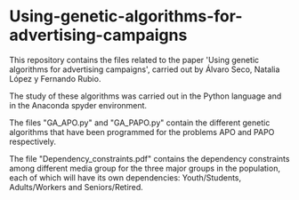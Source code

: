 # Using-genetic-algorithms-for-advertising-campaigns

This repository contains the files related to the paper 'Using genetic algorithms for advertising campaigns', carried out by Álvaro Seco, Natalia López y Fernando Rubio.

The study of these algorithms was carried out in the Python language and in the Anaconda spyder environment.

The files "GA_APO.py" and "GA_PAPO.py" contain the different genetic algorithms that have been programmed for the problems APO and PAPO respectively.

The file "Dependency_constraints.pdf" contains the dependency constraints among different media group for the three major groups in the population, each of which will have its own dependencies: Youth/Students, Adults/Workers and Seniors/Retired.
